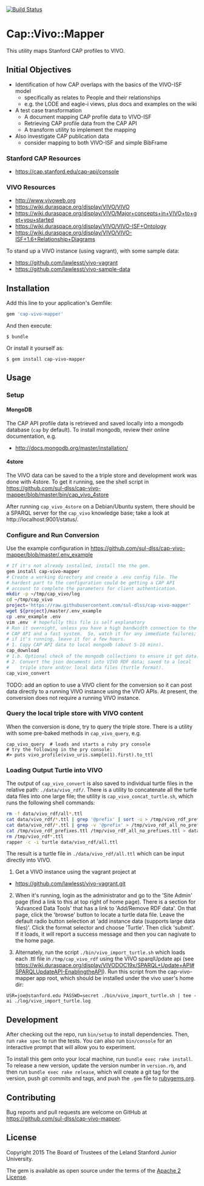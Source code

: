 [![Build Status](https://travis-ci.org/sul-dlss/cap-vivo-mapper.svg?branch=master)](https://travis-ci.org/sul-dlss/cap-vivo-mapper)

# Cap::Vivo::Mapper

This utility maps Stanford CAP profiles to VIVO.

## Initial Objectives

* Identification of how CAP overlaps with the basics of the VIVO-ISF model
  * specifically as relates to People and their relationships
  * e.g. the LODE and eagle-i views, plus docs and examples on the wiki
* A test case transformation
  * A document mapping CAP profile data to VIVO-ISF
  * Retrieving CAP profile data from the CAP API
  * A transform utility to implement the mapping
* Also investigate CAP publication data
  * consider mapping to both VIVO-ISF and simple BibFrame

### Stanford CAP Resources

- https://cap.stanford.edu/cap-api/console

### VIVO Resources

- http://www.vivoweb.org
- https://wiki.duraspace.org/display/VIVO/VIVO
- https://wiki.duraspace.org/display/VIVO/Major+concepts+in+VIVO+to+get+you+started
- https://wiki.duraspace.org/display/VIVO/VIVO-ISF+Ontology
- https://wiki.duraspace.org/display/VIVO/VIVO-ISF+1.6+Relationship+Diagrams

To stand up a VIVO instance (using vagrant), with some sample data:
- https://github.com/lawlesst/vivo-vagrant
- https://github.com/lawlesst/vivo-sample-data

## Installation

Add this line to your application's Gemfile:

```ruby
gem 'cap-vivo-mapper'
```

And then execute:

    $ bundle

Or install it yourself as:

    $ gem install cap-vivo-mapper

## Usage

### Setup

#### MongoDB

The CAP API profile data is retrieved and saved locally into a mongodb database (`cap` by default).  To install mongodb, review their online documentation, e.g.
- http://docs.mongodb.org/master/installation/

#### 4store

The VIVO data can be saved to the a triple store and development work was done with 4store.  To get it running, see the shell script in
https://github.com/sul-dlss/cap-vivo-mapper/blob/master/bin/cap_vivo_4store

After running `cap_vivo_4store` on a Debian/Ubuntu system, there should be a SPARQL server for the `cap_vivo` knowledge base; take a look at
http://localhost:9001/status/.

### Configure and Run Conversion

Use the example configuration in
https://github.com/sul-dlss/cap-vivo-mapper/blob/master/.env_example

```sh
# If it's not already installed, install the the gem.
gem install cap-vivo-mapper
# Create a working directory and create a .env config file. The
# hardest part to the configuration could be getting a CAP API
# account to complete the parameters for client authentication.
mkdir -p ~/tmp/cap_vivo/log
cd ~/tmp/cap_vivo
project='https://raw.githubusercontent.com/sul-dlss/cap-vivo-mapper'
wget ${project}/master/.env_example
cp .env_example .env
vim .env  # hopefully this file is self explanatory
# Run it overnight, unless you have a high bandwidth connection to the
# CAP API and a fast system.  So, watch it for any immediate failures;
# if it's running, leave it for a few hours.
# 1. Copy CAP API data to local mongodb (about 5-10 mins).
cap_download
# 1.b. Optional check of the mongodb collections to ensure it got data.
# 2. Convert the json documents into VIVO RDF data; saved to a local
#    triple store and/or local data files (turtle format).
cap_vivo_convert
```

TODO: add an option to use a VIVO client for the conversion so it can post data directly to a running VIVO instance using the VIVO APIs.  At present, the conversion does not require a running VIVO instance.

### Query the local triple store with VIVO content

When the conversion is done, try to query the triple store.  There is a utility with some pre-baked methods in `cap_vivo_query`, e.g.

```
cap_vivo_query  # loads and starts a ruby pry console
# try the following in the pry console:
#> puts vivo_profile(vivo_uris.sample(1).first).to_ttl 
```


### Loading Output Turtle into VIVO

The output of `cap_vivo_convert` is also saved to individual turtle files in the relative path: `./data/vivo_rdf/`.  There is a utility to concatenate all the turtle data files into one large file; the utility is `cap_vivo_concat_turtle.sh`, which runs the following shell commands:

```sh
rm -f data/vivo_rdf/all*.ttl
cat data/vivo_rdf/*.ttl | grep '@prefix' | sort -u > /tmp/vivo_rdf_prefixes.ttl
cat data/vivo_rdf/*.ttl | grep -v '@prefix' > /tmp/vivo_rdf_all_no_prefixes.ttl
cat /tmp/vivo_rdf_prefixes.ttl /tmp/vivo_rdf_all_no_prefixes.ttl > data/vivo_rdf/all.ttl
rm /tmp/vivo_rdf*.ttl
rapper -c -i turtle data/vivo_rdf/all.ttl
```

The result is a turtle file in `./data/vivo_rdf/all.ttl` which can be input directly into VIVO.

1. Get a VIVO instance using the vagrant project at
  - https://github.com/lawlesst/vivo-vagrant.git
2. When it's running, login as the administrator and go to the 'Site Admin' page (find a link to this at top right of home page).  There is a section for 'Advanced Data Tools' that has a link to 'Add/Remove RDF data'.  On that page, click the 'browse' button to locate a turtle data file.  Leave the default radio button selection at 'add instance data (supports large data files)'.  Click the format selector and choose 'Turtle'.  Then click 'submit'.  If it loads, it will report a success message and then you can nagivate to the home page.

3. Alternately, run the script `./bin/vivo_import_turtle.sh` which loads each .ttl file in `/tmp/cap_vivo_rdf` using the VIVO sparqlUpdate api (see https://wiki.duraspace.org/display/VIVODOC19x/SPARQL+Update+API#SPARQLUpdateAPI-EnablingtheAPI). Run this script from the cap-vivo-mapper app root, which should be installed under the vivo user's home dir:

`USR=joe@stanford.edu PASSWD=secret ./bin/vivo_import_turtle.sh | tee -ai ./log/vivo_import_turtle.log`

## Development

After checking out the repo, run `bin/setup` to install dependencies. Then, run `rake spec` to run the tests. You can also run `bin/console` for an interactive prompt that will allow you to experiment.

To install this gem onto your local machine, run `bundle exec rake install`. To release a new version, update the version number in `version.rb`, and then run `bundle exec rake release`, which will create a git tag for the version, push git commits and tags, and push the `.gem` file to [rubygems.org](https://rubygems.org).

## Contributing

Bug reports and pull requests are welcome on GitHub at
https://github.com/sul-dlss/cap-vivo-mapper.

## License

Copyright 2015 The Board of Trustees of the Leland Stanford Junior University.

The gem is available as open source under the terms of the [Apache 2 License](http://www.apache.org/licenses/LICENSE-2.0).

